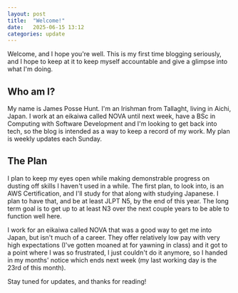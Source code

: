 ```yaml
---
layout: post
title:  "Welcome!"
date:   2025-06-15 13:12
categories: update
---
```

Welcome, and I hope you're well.
This is my first time blogging seriously, and I hope to keep at it to keep myself accountable and give a glimpse into what I'm doing.
## Who am I?
My name is James Posse Hunt. I'm an Irishman from Tallaght, living in Aichi, Japan. I work at an eikaiwa called NOVA until next week, have a BSc in Computing with Software Development and I'm looking to get back into tech, so the blog is intended as a way to keep a record of my work. My plan is weekly updates each Sunday.

## The Plan
I plan to keep my eyes open while making demonstrable progress on dusting off skills I haven't used in a while. The first plan, to look into, is an AWS Certification, and I'll study for that along with studying Japanese. I plan to have that, and be at least JLPT N5, by the end of this year. The long term goal is to get up to at least N3 over the next couple years to be able to function well here.

I work for an eikaiwa called NOVA that was a good way to get me into Japan, but isn't much of a career. They offer relatively low pay with very high expectations (I've gotten moaned at for yawning in class) and it got to a point where I was so frustrated, I just couldn't do it anymore, so I handed in my months' notice which ends next week (my last working day is the 23rd of this month).

Stay tuned for updates, and thanks for reading!